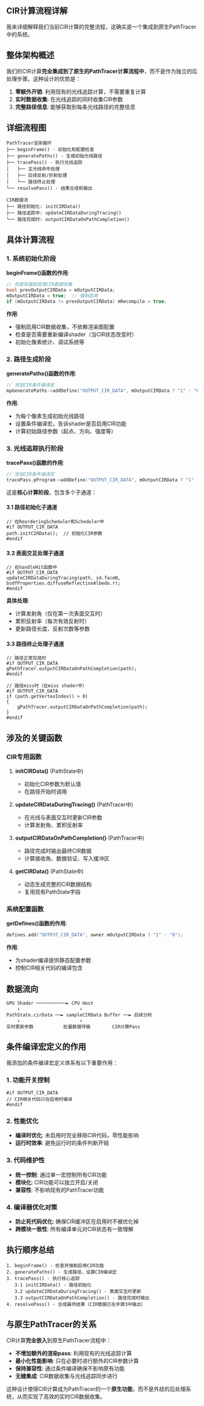 ## CIR计算流程详解

我来详细解释我们当前CIR计算的完整流程，这确实是一个集成到原生PathTracer中的系统。

## 整体架构概述

我们的CIR计算**完全集成到了原生的PathTracer计算流程中**，而不是作为独立的后处理步骤。这种设计的优势是：

1. **零额外开销**: 利用现有的光线追踪计算，不需要重复计算
2. **实时数据收集**: 在光线追踪的同时收集CIR参数
3. **完整路径信息**: 能够获取到每条光线路径的完整信息

## 详细流程图

```
PathTracer渲染循环
├── beginFrame() - 初始化和配置检查
├── generatePaths() - 生成初始光线路径  
├── tracePass() - 执行光线追踪
│   ├── 主光线命中处理
│   ├── 后续反射/折射处理  
│   └── 路径终止处理
└── resolvePass() - 结果合成和输出

CIR数据流
├── 路径初始化: initCIRData()
├── 路径追踪中: updateCIRDataDuringTracing()  
└── 路径完成时: outputCIRDataOnPathCompletion()
```

## 具体计算流程

### 1. 系统初始化阶段

**beginFrame()函数的作用**:

```cpp
// 检查和强制启用CIR数据收集
bool prevOutputCIRData = mOutputCIRData;
mOutputCIRData = true;  // 强制启用
if (mOutputCIRData != prevOutputCIRData) mRecompile = true;
```

**作用**:

- 强制启用CIR数据收集，不依赖渲染图配置
- 检查是否需要重新编译shader（当CIR状态改变时）
- 初始化像素统计、调试系统等

### 2. 路径生成阶段

**generatePaths()函数的作用**:

```cpp
// 添加CIR条件编译宏
mpGeneratePaths->addDefine("OUTPUT_CIR_DATA", mOutputCIRData ? "1" : "0");
```

**作用**:

- 为每个像素生成初始光线路径
- 设置条件编译宏，告诉shader是否启用CIR功能
- 计算初始路径参数（起点、方向、强度等）

### 3. 光线追踪执行阶段

**tracePass()函数的作用**:

```cpp
// 添加CIR条件编译宏
tracePass.pProgram->addDefine("OUTPUT_CIR_DATA", mOutputCIRData ? "1" : "0");
```

这是**核心计算阶段**，包含多个子通道：

#### 3.1 路径初始化子通道

```hlsl
// 在ReorderingScheduler和Scheduler中
#if OUTPUT_CIR_DATA
path.initCIRData();  // 初始化CIR参数
#endif
```

#### 3.2 表面交互处理子通道

```hlsl
// 在handleHit函数中
#if OUTPUT_CIR_DATA
updateCIRDataDuringTracing(path, sd.faceN, bsdfProperties.diffuseReflectionAlbedo.r);
#endif
```

**具体处理**:

- 计算发射角（仅在第一次表面交互时）
- 累积反射率（每次有效反射时）
- 更新路径长度、反射次数等参数

#### 3.3 路径终止处理子通道

```hlsl
// 路径正常完成时
#if OUTPUT_CIR_DATA
gPathTracer.outputCIRDataOnPathCompletion(path);
#endif

// 路径miss时（在miss shader中）
#if OUTPUT_CIR_DATA
if (path.getVertexIndex() > 0)
{
    gPathTracer.outputCIRDataOnPathCompletion(path);
}
#endif
```

## 涉及的关键函数

### CIR专用函数

1. **initCIRData()** (PathState中)

   - 初始化CIR参数为默认值
   - 在路径开始时调用
2. **updateCIRDataDuringTracing()** (PathTracer中)

   - 在光线与表面交互时更新CIR参数
   - 计算发射角、累积反射率
3. **outputCIRDataOnPathCompletion()** (PathTracer中)

   - 路径完成时输出最终CIR数据
   - 计算接收角、数据验证、写入缓冲区
4. **getCIRData()** (PathState中)

   - 动态生成完整的CIR数据结构
   - 复用现有PathState字段

### 系统配置函数

**getDefines()函数的作用**:

```cpp
defines.add("OUTPUT_CIR_DATA", owner.mOutputCIRData ? "1" : "0");
```

**作用**:

- 为shader编译提供静态配置参数
- 控制CIR相关代码的编译包含

## 数据流向

```
GPU Shader ───────────► CPU Host
    ↓                      ↓
PathState.cirData ──► sampleCIRData Buffer ──► 后续分析
    ↓                      ↓
实时更新参数           批量数据传输        CIR计算Pass
```

## 条件编译宏定义的作用

我添加的条件编译宏定义体系有以下重要作用：

### 1. 功能开关控制

```hlsl
#if OUTPUT_CIR_DATA
// CIR相关代码只在启用时编译
#endif
```

### 2. 性能优化

- **编译时优化**: 未启用时完全移除CIR代码，零性能影响
- **运行时效率**: 避免运行时的条件判断开销

### 3. 代码维护性

- **统一控制**: 通过单一宏控制所有CIR功能
- **模块化**: CIR功能可以独立开启/关闭
- **兼容性**: 不影响现有的PathTracer功能

### 4. 编译器优化对策

- **防止死代码优化**: 确保CIR缓冲区在启用时不被优化掉
- **跨模块一致性**: 所有编译单元对CIR状态有一致理解

## 执行顺序总结

```
1. beginFrame() - 检查并强制启用CIR功能
2. generatePaths() - 生成路径，设置CIR编译宏
3. tracePass() - 执行核心追踪
   3.1 initCIRData() - 路径初始化
   3.2 updateCIRDataDuringTracing() - 表面交互时更新
   3.3 outputCIRDataOnPathCompletion() - 路径完成时输出
4. resolvePass() - 合成最终结果（CIR数据已在步骤3中输出）
```

## 与原生PathTracer的关系

CIR计算**完全嵌入**到原生PathTracer流程中：

- **不增加额外的渲染pass**: 利用现有的光线追踪计算
- **最小化性能影响**: 只在必要时进行额外的CIR参数计算
- **保持兼容性**: 通过条件编译确保不影响原有功能
- **无缝集成**: CIR数据收集与光线追踪同步进行

这种设计使得CIR计算成为PathTracer的一个**原生功能**，而不是外挂的后处理系统，从而实现了高效的实时CIR数据收集。
